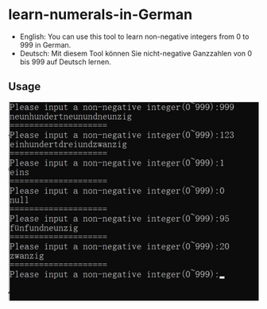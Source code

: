 # learn-numerals-in-German
- English: You can use this tool to learn non-negative integers from 0 to 999 in German.
- Deutsch: Mit diesem Tool können Sie nicht-negative Ganzzahlen von 0 bis 999 auf Deutsch lernen.

## Usage
![Usage](https://github.com/Chiaki2333/learn-numerals-in-German/blob/main/img/Usage.png)
